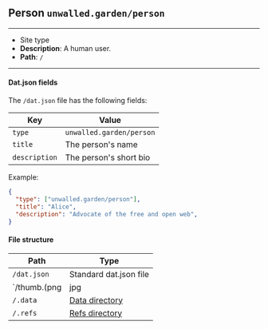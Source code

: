 ## Person `unwalled.garden/person`

---

 - Site type
 - **Description**: A human user.
 - **Path**: `/`

---

#### Dat.json fields

The `/dat.json` file has the following fields:

|Key|Value|
|-|-|
|`type`|`unwalled.garden/person`|
|`title`|The person's name|
|`description`|The person's short bio|

Example:

```json
{
  "type": ["unwalled.garden/person"],
  "title": "Alice",
  "description": "Advocate of the free and open web",
}
```

#### File structure

|Path|Type|
|-|-|
|`/dat.json`|Standard dat.json file|
|`/thumb.(png|jpg|jpeg)`|Profile picture|
|`/.data`|[Data directory](/dir/data)|
|`/.refs`|[Refs directory](/dir/refs)|